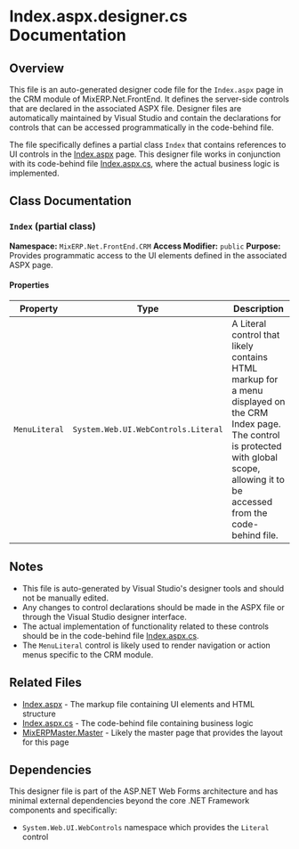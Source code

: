 # Index.aspx.designer.cs Documentation

## Overview

This file is an auto-generated designer code file for the `Index.aspx` page in the CRM module of MixERP.Net.FrontEnd. It defines the server-side controls that are declared in the associated ASPX file. Designer files are automatically maintained by Visual Studio and contain the declarations for controls that can be accessed programmatically in the code-behind file.

The file specifically defines a partial class `Index` that contains references to UI controls in the [Index.aspx](MixERP.Net.FrontEnd/CRM/Index.aspx.md) page. This designer file works in conjunction with its code-behind file [Index.aspx.cs](MixERP.Net.FrontEnd/CRM/Index.aspx.cs.md), where the actual business logic is implemented.

## Class Documentation

### `Index` (partial class)

**Namespace:** `MixERP.Net.FrontEnd.CRM`
**Access Modifier:** `public`
**Purpose:** Provides programmatic access to the UI elements defined in the associated ASPX page.

#### Properties

| Property | Type | Description |
|----------|------|-------------|
| `MenuLiteral` | `System.Web.UI.WebControls.Literal` | A Literal control that likely contains HTML markup for a menu displayed on the CRM Index page. The control is protected with global scope, allowing it to be accessed from the code-behind file. |

## Notes

- This file is auto-generated by Visual Studio's designer tools and should not be manually edited.
- Any changes to control declarations should be made in the ASPX file or through the Visual Studio designer interface.
- The actual implementation of functionality related to these controls should be in the code-behind file [Index.aspx.cs](MixERP.Net.FrontEnd/CRM/Index.aspx.cs.md).
- The `MenuLiteral` control is likely used to render navigation or action menus specific to the CRM module.

## Related Files

- [Index.aspx](MixERP.Net.FrontEnd/CRM/Index.aspx.md) - The markup file containing UI elements and HTML structure
- [Index.aspx.cs](MixERP.Net.FrontEnd/CRM/Index.aspx.cs.md) - The code-behind file containing business logic
- [MixERPMaster.Master](MixERP.Net.FrontEnd/MixERPMaster.Master.md) - Likely the master page that provides the layout for this page

## Dependencies

This designer file is part of the ASP.NET Web Forms architecture and has minimal external dependencies beyond the core .NET Framework components and specifically:

- `System.Web.UI.WebControls` namespace which provides the `Literal` control